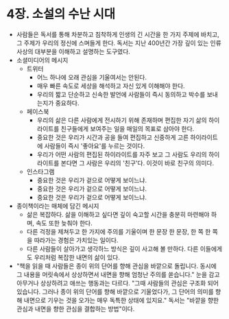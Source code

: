 # 4장. 소설의 수난 시대

- 사람들은 독서를 통해 차분하고 침착하게 인생의 긴 시간을 한 가지 주제에 바치고, 그 주제가 우리의 정신에 스며들게 한다. 독서는 지난 400년간 가장 깊이 있는 인류 사상의 대부분을 이해하고 설명하는 도구였다.
- 소셜미디어의 메시지
  - 트위터
    - 어느 하나에 오래 관심을 기울여서는 안된다.
    - 매우 빠른 속도로 세상을 해석하고 자신 있게 이해해야 한다.
    - 우리의 짧고 단순하고 신속한 발언에 사람들이 즉시 동의하고 박수를 보내는지가 중요하다.
  - 페이스북
    - 우리의 삶은 다른 사람에게 전시하기 위해 존재하며 편집한 자기 삶의 하이라이트를 친구들에게 보여주는 일을 매일의 목표로 삼아야 한다.
    - 중요한 것은 우리가 시간과 공을 들여 편집하고 신중하게 고른 하이라이트에 사람들이 즉시 '좋아요'를 누르는 것이다.
    - 우리가 어떤 사람의 편집된 하이라이트를 자주 보고 그 사람도 우리의 하이라이트를 본다면 그 사람은 우리의 '친구'다. 이것이 바로 친구의 의미다.
  - 인스타그램
    - 중요한 것은 우리가 겉으로 어떻게 보이느냐.
    - 중요한 것은 우리가 겉으로 어떻게 보이느냐.
    - 중요한 것은 우리가 겉으로 어떻게 보이느냐.
- 종이책이라는 매체에 담긴 메시지
  - 삶은 복잡하다. 삶을 이해하고 싶다면 깊이 숙고할 시간을 충분히 마련해야 하며, 속도 또한 늦춰야 한다.
  - 다른 걱정을 제쳐두고 한 가지에 주의를 기울이며 한 문장 한 문장, 한 쪽 한 쪽을 따라가는 경험은 가치있는 일이다.
  - 다른 사람들이 살아가고 생각하느 방식은 깊이 사고해 볼 만하다. 다른 이들에게도 우리처럼 복잡한 내면의 삶이 있다.
- "책을 읽을 때 사람들은 종이 위의 단어를 향해 관심을 바깥으로 돌립니다. 동시에 그 내용을 머릿속에서 상상하면서 내면을 향해 엄청난 주의를 쏟습니다." 눈을 감고 아무거나 상상하려고 애쓰는 행동과는 다르다. "그때 사람들의 관심은 구조화 되어있습니다. 그러나 종이 위의 단어를 향해 바깥으로 기울었다가, 그 단어의 의미를 향해 내면으로 기우는 것을 오가는 매우 독특한 상태에 있지요." 독서는 "바깥을 향한 관심과 내면을 향한 관심을 결합하는 방법"이다.